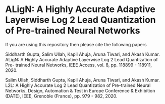 # ALigN: A Highly Accurate Adaptive Layerwise Log 2 Lead Quantization of Pre-trained Neural Networks 

If you are using this repository then please cite the following papers

Siddharth Gupta, Salim Ullah, Kapil Ahuja, Aruna Tiwari, and Akash Kumar.
ALigN: A Highly Accurate Adaptive Layerwise Log 2 Lead Quantization of Pre-
trained Neural Networks, IEEE Access, vol. 8, pp. 118899 - 118911, 2020.

Salim Ullah, Siddharth Gupta, Kapil Ahuja, Aruna Tiwari, and Akash Kumar.
L2L: A Highly Accurate Log 2 Lead Quantization of Pre-trained Neural Networks,
Design, Automation & Test in Europe Conference & Exhibition (DATE), IEEE,
Grenoble (France), pp. 979 - 982, 2020.
